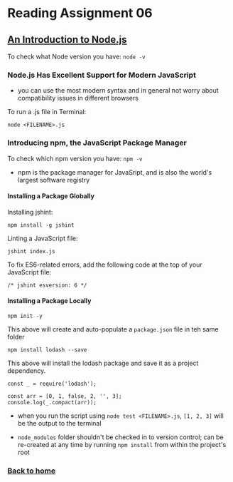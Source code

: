 # Reading Assignment 06

## [An Introduction to Node.js](https://www.sitepoint.com/an-introduction-to-node-js/)

To check what Node version you have: `node -v`
### Node.js Has Excellent Support for Modern JavaScript

- you can use the most modern syntax and in general not worry about compatibility issues in different browsers

To run a .js file in Terminal:

```
node <FILENAME>.js
```

### Introducing npm, the JavaScript Package Manager

To check which npm version you have: `npm -v`

- npm is the package manager for JavaSript, and is also the world's largest software registry

#### Installing a Package Globally

Installing jshint:

```
npm install -g jshint
```

Linting a JavaScript file:

```
jshint index.js
```

To fix ES6-related errors, add the following code at the top of your JavaScript file:

```
/* jshint esversion: 6 */
```

#### Installing a Package Locally

```
npm init -y
```

This above will create and auto-populate a `package.json` file in teh same folder

```
npm install lodash --save
```

This above will install the lodash package and save it as a project dependency.

```
const _ = require('lodash');

const arr = [0, 1, false, 2, '', 3];
console.log(_.compact(arr));
```

- when you run the script using `node test <FILENAME>.js`, `[1, 2, 3]` will be the output to the terminal

- `node_modules` folder shouldn't be checked in to version control; can be re-created at any time by running `npm install` from within the project's root

### [Back to home](https://dcalhoun286.github.io/reading-notes/)

